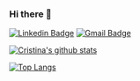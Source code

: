 ### Hi there 👋

[![Linkedin Badge](https://img.shields.io/badge/-crnguyen-blue?style=flat-square&logo=Linkedin&logoColor=white&link=https://www.linkedin.com/in/cristinanguyen/)](https://www.linkedin.com/in/cristinanguyen/) [![Gmail Badge](https://img.shields.io/badge/-c.nguyen0994@gmail.com-c14438?style=flat-square&logo=Gmail&logoColor=white&link=mailto:c.nguyen0994@gmail.com)](mailto:c.nguyen0994@gmail.com)

<!--
**crnguyen/crnguyen** is a ✨ _special_ ✨ repository because its `README.md` (this file) appears on your GitHub profile.

Here are some ideas to get you started:

- 🔭 I’m currently working on ...
- 🌱 I’m currently learning ...
- 👯 I’m looking to collaborate on ...
- 🤔 I’m looking for help with ...
- 💬 Ask me about ...
- 📫 How to reach me: ...
- 😄 Pronouns: ...
- ⚡ Fun fact: ...
-->

[![Cristina's github stats](https://github-readme-stats.vercel.app/api?username=crnguyen&show_icons=true&count_private=true&theme=radical)](https://github.com/crnguyen/github-readme-stats)

[![Top Langs](https://github-readme-stats.vercel.app/api/top-langs/?username=crnguyen&layout=compact)](https://github.com/crnguyen/github-readme-stats)
